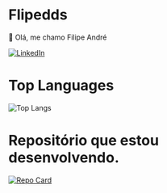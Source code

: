 # Flipedds
🌱 Olá, me chamo Filipe André <br>

[![LinkedIn](https://img.shields.io/badge/LinkedIn-000?style=for-the-badge&logo=linkedin&logoColor=0E76A8)](https://www.linkedin.com/in/filipe-andr%C3%A9-16b1bb239/) <br>
# Top Languages
![Top Langs](https://github-readme-stats-git-masterrstaa-rickstaa.vercel.app/api/top-langs/?username=Flipedds&bg_color=000&border_color=30A3DC&title_color=E94D5F&text_color=FFF) <br>
# Repositório que estou desenvolvendo.
[![Repo Card](https://github-readme-stats.vercel.app/api/pin/?username=Flipedds&repo=Portfolio_angular&bg_color=000&border_color=30A3DC&show_icons=true&icon_color=30A3DC&title_color=E94D5F&text_color=FFF)](https://github.com/Flipedds/Portfolio_angular)
